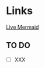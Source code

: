 # Links

[Live Mermaid](https://mermaid.live/edit#pako:eNqlVE1P5DAM_StRTssCB669MqyEhBAS4rLqxSSeGUttXJykYhfNf8edrw3TzF7IyX3PSe3nl3xYxx5tY10HMS4IVgJ9G4yuLWJeYgYhNh87cFqXFJIhXwAxCYWVCdzjHMUeqJvDEcMa5rDjkCDxnPCQ4BGiox5DjX-lEtRs3G65BQ-aUXKvzB1CMJBoLHEnBHI3Tsf_uCjwAeNbpljlljCyUKpy2sqSpAd5EtRuHRzYTRtKiW854DvwfxWeAOwpRhZNHynhCSnocKB0jsbxRLWjCA6_Zm8BOBxzpuRdt98whceocjuoDDLRwAu8G-tjjuqOHBc8448Tvw_k6l74Rf1JwXnn7vtTqTt20NFf0AK_cOcs4ia1vE4aJOnfBwhnpXv4d_R3LlXwqCOvCOS0Dl_bocr5Sv4AFOfoCrnQoLSHn9QNIEUfs04Pj0Zrb1prrq81-KnB3jWNmWTcZe6hInEKSo0aw45FUO3fBntle9QrRV6frK16rU1rVIVso6HHJeQutbYNG02FnPj5T3C2SZLxygrn1do2S-iifuVhMsb-yTuiOrrfzIfvzSfGWJAT)

## TO DO
- [ ] XXX

